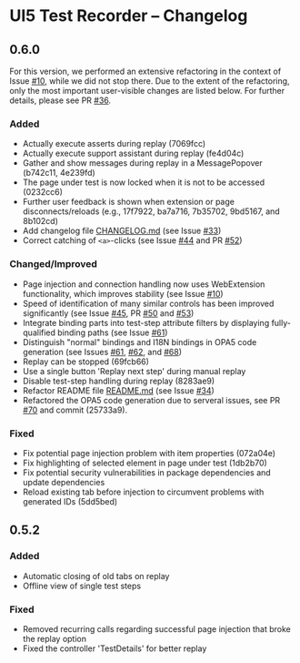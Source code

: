 # UI5 Test Recorder – Changelog


## 0.6.0

For this version, we performed an extensive refactoring in the context of Issue [#10](https://github.com/msg-systems/ui5-testrecorder/issues/10), while we did not stop there.
Due to the extent of the refactoring, only the most important user-visible changes are listed below.
For further details, please see PR [#36](https://github.com/msg-systems/ui5-testrecorder/pull/36).

### Added
- Actually execute asserts during replay (7069fcc)
- Actually execute support assistant during replay (fe4d04c)
- Gather and show messages during replay in a MessagePopover (b742c11, 4e239fd)
- The page under test is now locked when it is not to be accessed (0232cc6)
- Further user feedback is shown when extension or page disconnects/reloads (e.g., 17f7922, ba7a716, 7b35702, 9bd5167, and 8b102cd)
- Add changelog file [CHANGELOG.md](CHANGELOG.md) (see Issue [#33](https://github.com/msg-systems/ui5-testrecorder/issues/33))
- Correct catching of `<a>`-clicks (see Issue [#44](https://github.com/msg-systems/ui5-testrecorder/issues/44) and PR [#52](https://github.com/msg-systems/ui5-testrecorder/pull/52))

### Changed/Improved
- Page injection and connection handling now uses WebExtension functionality, which improves stability (see Issue [#10](https://github.com/msg-systems/ui5-testrecorder/issues/10))
- Speed of identification of many similar controls has been improved significantly (see Issue [#45](https://github.com/msg-systems/ui5-testrecorder/issues/45), PR [#50](https://github.com/msg-systems/ui5-testrecorder/pull/50) and [#53](https://github.com/msg-systems/ui5-testrecorder/pull/53))
- Integrate binding parts into test-step attribute filters by displaying fully-qualified binding paths (see Issue [#61](https://github.com/msg-systems/ui5-testrecorder/issues/61))
- Distinguish "normal" bindings and I18N bindings in OPA5 code generation (see Issues [#61](https://github.com/msg-systems/ui5-testrecorder/issues/61), [#62](https://github.com/msg-systems/ui5-testrecorder/issues/62), and [#68](https://github.com/msg-systems/ui5-testrecorder/issues/68))
- Replay can be stopped (69fcb66)
- Use a single button 'Replay next step' during manual replay
- Disable test-step handling during replay (8283ae9)
- Refactor README file [README.md](README.md) (see Issue [#34](https://github.com/msg-systems/ui5-testrecorder/issues/34))
- Refactored the OPA5 code generation due to serveral issues, see PR [#70](https://github.com/msg-systems/ui5-testrecorder/pull/70) and commit (25733a9).

### Fixed
- Fix potential page injection problem with item properties (072a04e)
- Fix highlighting of selected element in page under test (1db2b70)
- Fix potential security vulnerabilities in package dependencies and update dependencies
- Reload existing tab before injection to circumvent problems with generated IDs (5dd5bed)


## 0.5.2

### Added
- Automatic closing of old tabs on replay
- Offline view of single test steps

### Fixed
- Removed recurring calls regarding successful page injection that broke the replay option
- Fixed the controller 'TestDetails' for better replay
